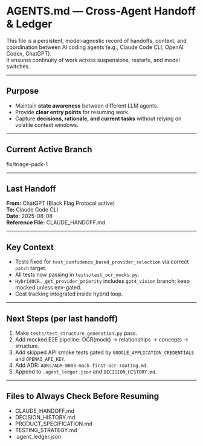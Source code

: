 # AGENTS.md — Cross-Agent Handoff & Ledger

This file is a persistent, model-agnostic record of handoffs, context, and coordination between AI coding agents (e.g., Claude Code CLI, OpenAI Codex, ChatGPT).  
It ensures continuity of work across suspensions, restarts, and model switches.

---

## Purpose
- Maintain **state awareness** between different LLM agents.
- Provide **clear entry points** for resuming work.
- Capture **decisions, rationale, and current tasks** without relying on volatile context windows.

---

## Current Active Branch
fix/triage-pack-1

---

## Last Handoff
**From:** ChatGPT (Black Flag Protocol active)  
**To:** Claude Code CLI  
**Date:** 2025-08-08  
**Reference File:** CLAUDE_HANDOFF.md  

---

## Key Context
- Tests fixed for `test_confidence_based_provider_selection` via correct `patch` target.
- All tests now passing in `tests/test_ocr_mocks.py`.
- `HybridOCR._get_provider_priority` includes `gpt4_vision` branch; keep mocked unless env-gated.
- Cost tracking integrated inside hybrid loop.

---

## Next Steps (per last handoff)
1. Make `tests/test_structure_generation.py` pass.
2. Add mocked E2E pipeline: OCR(mock) → relationships → concepts → structure.
3. Add skipped API smoke tests gated by `GOOGLE_APPLICATION_CREDENTIALS` and `OPENAI_API_KEY`.
4. Add ADR: `ADRs/ADR-0003-mock-first-ocr-routing.md`.
5. Append to `.agent_ledger.json` and `DECISION_HISTORY.md`.

---

## Files to Always Check Before Resuming
- CLAUDE_HANDOFF.md  
- DECISION_HISTORY.md  
- PRODUCT_SPECIFICATION.md  
- TESTING_STRATEGY.md  
- .agent_ledger.json

